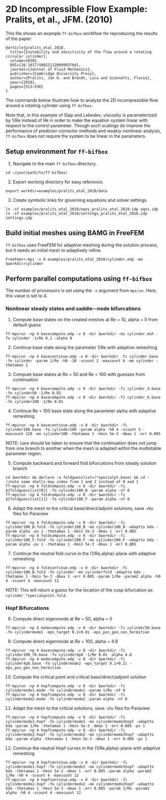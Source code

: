 # 2D Incompressible Flow Example: Pralits, et al., JFM. (2010)
This file shows an example `ff-bifbox` workflow for reproducing the results of the paper:
```
@article{pralits_etal_2010,
  title={Instability and sensitivity of the flow around a rotating circular cylinder},
  volume={650},
  DOI={10.1017/S0022112009993764},
  journal={Journal of Fluid Mechanics},
  publisher={Cambridge University Press},
  author={Pralits, Jan O. and Brandt, Luca and Giannetti, Flavio},
  year={2010},
  pages={513–536}
}
```
The commands below illustrate how to analyze the 2D incompressible flow around a rotating cylinder using `ff-bifbox`.

Note that, in this example of Sipp and Lebedev, viscosity is parameterized by 1/Re instead of Re in order to make the equation system linear with respect to the control parameter. Though such scalings do improve the performance of predictor-corrector methods and weakly-nonlinear analysis, `ff-bifbox` does not require the system to be linear in the parameters.

## Setup environment for `ff-bifbox`
1. Navigate to the main `ff-bifbox` directory.
```
cd ~/your/path/to/ff-bifbox/
```
2. Export working directory for easy reference.
```
export workdir=examples/pralits_etal_2010/data
```
3. Create symbolic links for governing equations and solver settings.
```
ln -sf examples/pralits_etal_2010/eqns_pralits_etal_2010.idp eqns.idp
ln -sf examples/pralits_etal_2010/settings_pralits_etal_2010.idp settings.idp
```

## Build initial meshes using BAMG in FreeFEM
`ff-bifbox` uses FreeFEM for adaptive meshing during the solution process, but it needs an initial mesh to adaptively refine.
```
FreeFem++-mpi -v 0 examples/pralits_etal_2010/cylinder.edp -mo $workdir/cylinder
```

## Perform parallel computations using `ff-bifbox`
The number of processors is set using the `-n` argument from `mpirun`. Here, this value is set to 4.
### Nonlinear steady states and saddle--node bifurcations
1. Compute base states on the created meshes at Re = 10, alpha = 0 from default guess
```
ff-mpirun -np 4 basecompute.edp -v 0 -dir $workdir -mi cylinder.msh -fo cylinder -1/Re 0.1 -alpha 0
```

2. Continue base state along the parameter 1/Re with adaptive remeshing
```
ff-mpirun -np 4 basecontinue.edp -v 0 -dir $workdir -fi cylinder.base -fo cylinder -param 1/Re -h0 -10 -scount 2 -maxcount 6 -mo cylinder -thetamax 1
```

3. Compute base states at Re = 50 and Re = 100 with guesses from continuation
```
ff-mpirun -np 4 basecompute.edp -v 0 -dir $workdir -fi cylinder_4.base -fo cylinder50 -1/Re 0.02
ff-mpirun -np 4 basecompute.edp -v 0 -dir $workdir -fi cylinder_6.base -fo cylinder100 -1/Re 0.01
```

4. Continue Re = 100 base state along the parameter alpha with adaptive remeshing
```
ff-mpirun -np 4 basecontinue.edp -v 0 -dir $workdir -fi cylinder100.base -fo cylinder100 -param alpha -h0 4 -scount 5 -maxcount 120 -mo cylinder100 -thetamax 1 -hmin 5e-3 -dmax 1 -err 0.005
```
NOTE: care should be taken to ensure that the continuation does not jump from one branch to another when the mesh is adapted within the multistable parameter region.

5. Compute backward and forward fold bifurcations from steady solution branch
```
cd $workdir && declare -a foldguesslist=(*specialpt.base) && cd -
//note some shells may index from 1 and 2 instead of 0 and 1
ff-mpirun -np 4 foldcompute.edp -v 0 -dir $workdir -fi ${foldguesslist[0]} -fo cylinder100_B -param alpha -nf 0
ff-mpirun -np 4 foldcompute.edp -v 0 -dir $workdir -fi ${foldguesslist[1]} -fo cylinder100_F -param alpha -nf 0
```

6. Adapt the mesh to the critical base/direct/adjoint solutions, save .vtu files for Paraview
```
ff-mpirun -np 4 foldcompute.edp -v 0 -dir $workdir -fi cylinder100_B.fold -fo cylinder100_B -mo cylinder100_B -adaptto bda -param alpha -pv 1 -thetamax 1 -hmin 5e-3 -dmax 1 -err 0.005
ff-mpirun -np 4 foldcompute.edp -v 0 -dir $workdir -fi cylinder100_F.fold -fo cylinder100_F -mo cylinder100_F -adaptto bda -param alpha -pv 1 -thetamax 1 -hmin 5e-3 -dmax 1 -err 0.005
```
7. Continue the neutral fold curve in the (1/Re,alpha)-plane with adaptive remeshing
```
ff-mpirun -np 4 foldcontinue.edp -v 0 -dir $workdir -fi cylinder100_B.fold -fo cylinder -mo cylinderfold -adaptto bda -thetamax 1 -hmin 5e-3 -dmax 1 -err 0.005 -param 1/Re -param2 alpha -h0 4 -scount 4 -maxcount 12
```
NOTE: This will return a guess for the location of the cusp bifurcation as `cylinder_*specialpoint.fold`.

### Hopf Bifurcations
8. Compute direct eigenmode at Re = 50, alpha = 0
```
ff-mpirun -np 4 modecompute.edp -v 0 -dir $workdir -fi cylinder50.base -fo cylindermode1 -eps_target 0.1+0.8i -eps_pos_gen_non_hermitian
```

9. Compute direct eigenmode at Re = 100, alpha = 4.8
```
ff-mpirun -np 4 basecompute.edp -v 0 -dir $workdir -fi cylinder100_70.base -fo cylinder4p8 -1/Re 0.01 -alpha 4.8
ff-mpirun -np 4 modecompute.edp -v 0 -dir $workdir -fi cylinder4p8.base -fo cylindermode2 -eps_target 0.1+0.2i -eps_pos_gen_non_hermitian
```

10. Compute the critical point and critical base/direct/adjoint solution
```
ff-mpirun -np 4 hopfcompute.edp -v 0 -dir $workdir -fi cylindermode1.mode -fo cylindermode1 -param 1/Re -nf 0
ff-mpirun -np 4 hopfcompute.edp -v 0 -dir $workdir -fi cylindermode2.mode -fo cylindermode2 -param alpha -nf 0
```

11. Adapt the mesh to the critical solutions, save .vtu files for Paraview
```
ff-mpirun -np 4 hopfcompute.edp -v 0 -dir $workdir -fi cylindermode1.hopf -fo cylindermode1 -mo cylindermode1hopf -adaptto bda -param 1/Re -thetamax 1 -hmin 5e-3 -dmax 1 -err 0.005 -pv 1
ff-mpirun -np 4 hopfcompute.edp -v 0 -dir $workdir -fi cylindermode2.hopf -fo cylindermode2 -mo cylindermode2hopf -adaptto bda -param alpha -thetamax 1 -hmin 5e-3 -dmax 1 -err 0.005 -pv 1
```

12. Continue the neutral Hopf curves in the (1/Re,alpha)-plane with adaptive remeshing
```
ff-mpirun -np 4 hopfcontinue.edp -v 0 -dir $workdir -fi cylindermode1.hopf -fo cylindermode1 -mo cylindermode1hopf -adaptto bda -thetamax 1 -hmin 5e-3 -dmax 1 -err 0.005 -param alpha -param2 1/Re -h0 4 -scount 4 -maxcount 12
ff-mpirun -np 4 hopfcontinue.edp -v 0 -dir $workdir -fi cylindermode2.hopf -fo cylindermode2 -mo cylindermode2hopf -adaptto bda -thetamax 1 -hmin 5e-3 -dmax 1 -err 0.005 -param 1/Re -param2 alpha -h0 4 -scount 4 -maxcount 12
```
